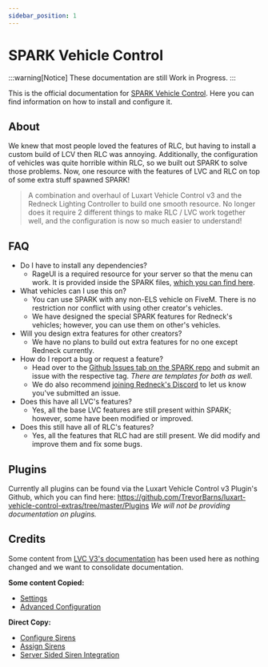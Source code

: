 ```yaml
---
sidebar_position: 1
---
```


# SPARK Vehicle Control

:::warning[Notice]
These documentation are still Work in Progress.
:::

This is the official documentation for [SPARK Vehicle Control](https://github.com/AgentBUB/spark). Here you can find information on how to install and configure it.

## About

We knew that most people loved the features of RLC, but having to install a custom build of LCV then RLC was annoying. Additionally, the configuration of vehicles was quite horrible within RLC, so we built out SPARK to solve those problems. Now, one resource with the features of LVC and RLC on top of some extra stuff spawned SPARK!

> A combination and overhaul of Luxart Vehicle Control v3 and the Redneck Lighting Controller to build one smooth resource. No longer does it require 2 different things to make RLC / LVC work together well, and the configuration is now so much easier to understand!

## FAQ

- Do I have to install any dependencies?
  - RageUI is a required resource for your server so that the menu can work. It is provided inside the SPARK files, [which you can find here](https://github.com/AgentBUB/spark/tree/main/dependencies).
- What vehicles can I use this on?
  - You can use SPARK with any non-ELS vehicle on FiveM. There is no restriction nor conflict with using other creator's vehicles.
  - We have designed the special SPARK features for Redneck's vehicles; however, you can use them on other's vehicles.
- Will you design extra features for other creators?
  - We have no plans to build out extra features for no one except Redneck currently.
- How do I report a bug or request a feature?
  - Head over to the [Github Issues tab on the SPARK repo](https://github.com/AgentBUB/spark/issues) and submit an issue with the respective tag. _There are templates for both as well._
  - We do also recommend [joining Redneck's Discord](https://discord.gg/redneckmods) to let us know you've submitted an issue.
- Does this have all LVC's features?
  - Yes, all the base LVC features are still present within SPARK; however, some have been modified or improved.
- Does this still have all of RLC's features?
  - Yes, all the features that RLC had are still present. We did modify and improve them and fix some bugs.

## Plugins

Currently all plugins can be found via the Luxart Vehicle Control v3 Plugin's Github, which you can find here: https://github.com/TrevorBarns/luxart-vehicle-control-extras/tree/master/Plugins
_We will not be providing documentation on plugins._

## Credits

Some content from [LVC V3's documentation](https://docs.luxartengineering.com/v3/resource-installation) has been used here as nothing changed and we want to consolidate documentation.

**Some content Copied:**

- [Settings](/docs/spark/settings)
- [Advanced Configuration](/docs/spark/adv-config)

**Direct Copy:**

- [Configure Sirens](/docs/spark/config-sirens)
- [Assign Sirens](/docs/spark/assign-sirens)
- [Server Sided Siren Integration](/docs/spark/server-side-sirens)
